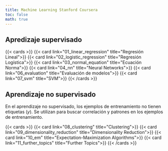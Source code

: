 ```yaml
---
title: Machine Learning Stanford Coursera
toc: false
math: true
---
```


## Apredizaje supervisado

{{< cards >}}
{{< card link="01_linear_regression" title="Regresión Lineal">}}
{{< card link="02_logistic_regression" title="Regresión Logística">}}
{{< card link="03_normal_equation" title="Ecuación Norma">}}
{{< card link="04_nn" title="Neural Networks">}}
{{< card link="06_evaluation" title="Evaluación de modelos">}}
{{< card link="07_svm" title="SVM">}}
{{< /cards >}}

## Aprendizaje no supervisado

En el aprendizaje no supervisado, los ejemplos de entrenamiento no tienen etiquetas ($y$). Se utilizan para buscar correlación y patrones en los ejemplos de entrenamiento.

{{< cards >}}
{{< card link="08_clustering" title="Clustering">}}
{{< card link="09_dimensionality_reduction" title="Dimensionality Reduction">}}
{{< card link="10_em" title="Expectation-Maximization Algorithms">}}
{{< card link="11_further_topics" title="Further Topics">}}
{{< /cards >}}
